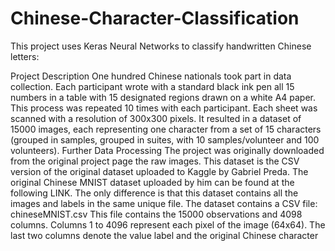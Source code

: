 # Chinese-Character-Classification
This project uses Keras Neural Networks to classify handwritten Chinese letters:

Project Description
One hundred Chinese nationals took part in data collection. Each participant wrote with a standard black ink pen all 15 numbers in a table with 15 designated regions drawn on a white A4 paper. This process was repeated 10 times with each participant. Each sheet was scanned with a resolution of 300x300 pixels.
It resulted in a dataset of 15000 images, each representing one character from a set of 15 characters (grouped in samples, grouped in suites, with 10 samples/volunteer and 100 volunteers).
Further Data Processing
The project was originally downloaded from the original project page the raw images.
This dataset is the CSV version of the original dataset uploaded to Kaggle by Gabriel Preda. The original Chinese MNIST dataset uploaded by him can be found at the following LINK. The only difference is that this dataset contains all the images and labels in the same unique file.
The dataset contains a CSV file: chineseMNIST.csv
This file contains the 15000 observations and 4098 columns. Columns 1 to 4096 represent each pixel of the image (64x64). The last two columns denote the value label and the original Chinese character
